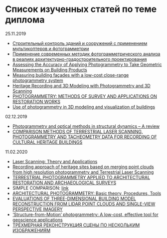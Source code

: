 # Список изученных статей по теме диплома

25.11.2019

* [Строительный κонтроль зданий и сооружений с применением мультиκоптеров и фотограмметрии](https://search.proquest.com/openview/2397ed3a43d1e682a01ec92a4bda1e88/1?pq-origsite=gscholar&cbl=2026733)
* [Применение современных методик фотограмметрического анализа в реалиях архитектурно-градостроительного проектирования](http://elib.sfu-kras.ru/bitstream/handle/2311/18688/s22_011.pdf?sequence=1)
* [Assessing the Accuracy of Applying Photogrammetry to
Take Geometric Measurements on Building Products](https://pdfs.semanticscholar.org/caa5/90b987bb766f7bef84baffe5142d229c7483.pdf)
* [Measuring building façades with a low-cost close-range photogrammetry system](http://www.close-range.com/docs/Measuring_building_facades_with_a_low-cost_Close-Range_photogrammetry_system--Ordonez-etal-2010.pdf)
* [Heritage Recording and 3D Modeling with Photogrammetry
and 3D Scanning](https://www.mdpi.com/2072-4292/3/6/1104/pdf)
* [PHOTOGRAMMETRY: METHODS OF SURVEY AND APPLICATIONS ON
RESTORATION WORKS](https://www.int-arch-photogramm-remote-sens-spatial-inf-sci.net/XLII-2-W11/557/2019/isprs-archives-XLII-2-W11-557-2019.pdf)
* [Use of photogrammetry in 3D modeling and visualization of buildings](https://www.researchgate.net/profile/Kamal_Jain5/publication/255651498_Use_of_photogrammetry_in_3D_modeling_and_visualization_of_buildings/links/5438febd0cf2d6698bdf0283/Use-of-photogrammetry-in-3D-modeling-and-visualization-of-buildings.pdf)


02.12.2019

* [Photogrammetry and optical methods in structural dynamics – A review](https://www.researchgate.net/profile/Javad_Baqersad/publication/295398138_Photogrammetry_and_optical_methods_in_structural_dynamics_-_A_review/links/57bb6f1c08ae51eef1f3d236/Photogrammetry-and-optical-methods-in-structural-dynamics-A-review.pdf?origin=publication_detail)
* [COMPARISON METHODS OF TERRESTRIAL LASER SCANNING, PHOTOGRAMMETRY AND TACHEOMETRY DATA FOR RECORDING OF CULTURAL HERITAGE BUILDINGS](https://www.isprs.org/proceedings/XXXVII/congress/5_pdf/38.pdf)


11.02.2020
* [Laser Scanning: Theory and Applications](https://books.google.ru/books?id=IuaODwAAQBAJ&pg=PA474&lpg=PA474&dq=tls+architectural+photogrammetry&source=bl&ots=s9kWvCsROx&sig=ACfU3U1PIGgCLA2MRu0kJwLEoNSAvDi5ng&hl=ru&sa=X&ved=2ahUKEwiKoK2hh7PnAhXRk4sKHZ6XDsAQ6AEwEHoECAsQAQ#v=onepage&q=tls%20architectural%20photogrammetry&f=false)
* [Recording approach of heritage sites based on merging point clouds from high resolution photogrammetry and Terrestrial Laser Scanning](https://www.researchgate.net/publication/273686018_Recording_approach_of_heritage_sites_based_on_merging_point_clouds_from_high_resolution_photogrammetry_and_Terrestrial_Laser_Scanning)
* [TERRESTRIAL PHOTOGRAMMETRY APPLIED TO ARCHITECTURAL RESTORATION AND
ARCHAEOLOGICAL SURVEYS](https://www.isprs.org/proceedings/XXXIII/congress/part5/401_XXXIII-part5.pdf)
* SIMPLE COMPARISON: [link](https://kb.unavco.org/kb/file.php?id=810)
* [ARCHITECTURAL PHOTOGRAMMETRY:
Basic theory, Procedures, Tools ](https://www.isprs.org/commission5/tutorial02/gruss/tut_gruss.pdf)
* [EVALUATIONS OF THREE-DIMENSIONAL BUILDING MODEL RECONSTRUCTION
FROM LIDAR POINT CLOUDS AND SINGLE-VIEW PERSPECTIVE IMAGERY](https://www.int-arch-photogramm-remote-sens-spatial-inf-sci.net/XL-5/597/2014/isprsarchives-XL-5-597-2014.pdf)
* [‘Structure-from-Motion’ photogrammetry: A low-cost, effective tool for geoscience applications](https://www.researchgate.net/publication/256843452_'Structure-from-Motion'_photogrammetry_A_low-cost_effective_tool_for_geoscience_applications)
* [ТРЁХМЕРНАЯ РЕКОНСТРУКЦИЯ СЦЕНЫ ПО НЕСКОЛЬКИМ ИЗОБРАЖЕНИЯМ](https://cyberleninka.ru/article/n/tryohmernaya-rekonstruktsiya-stseny-po-neskolkim-izobrazheniyam/viewer)
